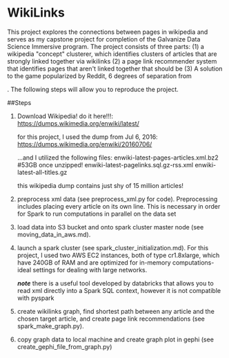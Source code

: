 # WikiLinks
This project explores the connections between pages in wikipedia and serves as my capstone project for completion of the Galvanize Data Science Immersive program. The project consists of three parts: (1) a wikipedia "concept" clusterer, which identifies clusters of articles that are strongly linked together via wikilinks (2) a page link recommender system that identifies pages that aren't linked together that should be (3) A solution to the game popularized by Reddit, 6 degrees of separation from <article title>. The following steps will allow you to reproduce the project.

##Steps

1)  Download Wikipedia!
    do it here!!!:
    https://dumps.wikimedia.org/enwiki/latest/

    for this project, I used the dump from Jul 6, 2016:
    https://dumps.wikimedia.org/enwiki/20160706/

    ...and I utilized the following files:
        enwiki-latest-pages-articles.xml.bz2 #53GB once unzipped!
        enwiki-latest-pagelinks.sql.gz-rss.xml
        enwiki-latest-all-titles.gz

    this wikipedia dump contains just shy of 15 million articles!

2)  preprocess xml data (see preprocess_xml.py for code). Preprocessing includes placing every article on its own line. This is necessary in order for Spark to run computations in parallel on the data set

3)  load data into S3 bucket and onto spark cluster master node (see moving_data_in_aws.md).

4)  launch a spark cluster (see spark_cluster_initialization.md). For this project, I used two AWS EC2 instances, both of type cr1.8xlarge, which have 240GB of RAM and are optimized for in-memory computations- ideal settings for dealing with large networks.


    ***note*** there is a useful tool developed by databricks that allows you to read xml directly into a Spark SQL context, however it is not compatible with pyspark

5)  create wikilinks graph, find shortest path between any article and the chosen target article, and create page link recommendations (see spark_make_graph.py).

6)  copy graph data to local machine and create graph plot in gephi (see create_gephi_file_from_graph.py)
